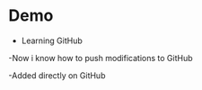 # Demo

- Learning GitHub

-Now i know how to push modifications to GitHub

-Added directly on GitHub
